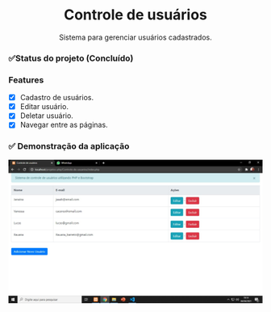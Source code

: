 <h1 align="center"> Controle de usuários</h1>
<p align="center">Sistema para gerenciar usuários cadastrados.</p>

### ✅Status do projeto (Concluído)
### Features 
- [x] Cadastro de usuários.
- [x] Editar usuário.
- [x] Deletar usuário.
- [x] Navegar entre as páginas.

### ✅ Demonstração da aplicação
<p align="center">
    <img src="readme/index-2.0.jpeg">
</p>
